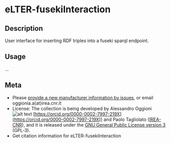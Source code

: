 eLTER-fusekiInteraction
======================

## Description
User interface for inserting RDF triples into a fuseki sparql endpoint.

## Usage
...

## Meta
* Please [provide a new manufacturer information by issues](https://github.com/oggioniale/eLTER-fusekiInteraction/issues), or email oggionia.a(at)irea.cnr.it
* License: The collection is being developed by Alessandro Oggioni ![alt text](https://orcid.org/sites/default/files/images/orcid_16x16(1).gif) [https://orcid.org/0000-0002-7997-219X](https://orcid.org/0000-0002-7997-219X)) and Paolo Tagliolato ([IREA-CNR](http://www.irea.cnr.it)), and it is released under the [GNU General Public License version 3](https://www.gnu.org/licenses/gpl-3.0.html) (GPL‑3).
* Get citation information for eLTER-fusekiInteraction
``` bibtex
```
